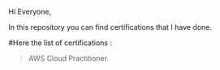Hi Everyone,

In this repository you can find certifications that I have done. 

#Here the list of certifications :
> AWS Cloud Practitioner.

